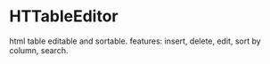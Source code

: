 # HTTableEditor
html table editable and sortable. features: insert, delete, edit, sort by column, search.
